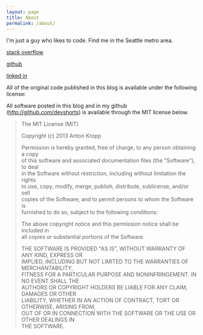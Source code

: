 ```yaml
---
layout: page
title: About
permalink: /about/
---
```


I'm just a guy who likes to code. Find me in the  Seattle metro area.

<a href="http://stackoverflow.com/users/310196/devshorts">stack overflow</a>

<a href="https://github.com/devshorts">github</a>

<a href="http://www.linkedin.com/pub/anton-kropp/16/368/80b">linked in</a>

All of the original code published in this blog is available under the following license:

<p>All software posted in this blog and in my github (<a href="http://github.com/devshorts" target="_blank" rel="noopener noreferrer">http://github.com/devshorts</a>) is available through the MIT license below.</p>
<blockquote><p>The MIT License (MIT)</p>
<p>Copyright (c) 2013 Anton Kropp</p>
<p>Permission is hereby granted, free of charge, to any person obtaining a copy<br />
of this software and associated documentation files (the "Software"), to deal<br />
in the Software without restriction, including without limitation the rights<br />
to use, copy, modify, merge, publish, distribute, sublicense, and/or sell<br />
copies of the Software, and to permit persons to whom the Software is<br />
furnished to do so, subject to the following conditions:</p>
<p>The above copyright notice and this permission notice shall be included in<br />
all copies or substantial portions of the Software.</p>
<p>THE SOFTWARE IS PROVIDED "AS IS", WITHOUT WARRANTY OF ANY KIND, EXPRESS OR<br />
IMPLIED, INCLUDING BUT NOT LIMITED TO THE WARRANTIES OF MERCHANTABILITY,<br />
FITNESS FOR A PARTICULAR PURPOSE AND NONINFRINGEMENT. IN NO EVENT SHALL THE<br />
AUTHORS OR COPYRIGHT HOLDERS BE LIABLE FOR ANY CLAIM, DAMAGES OR OTHER<br />
LIABILITY, WHETHER IN AN ACTION OF CONTRACT, TORT OR OTHERWISE, ARISING FROM,<br />
OUT OF OR IN CONNECTION WITH THE SOFTWARE OR THE USE OR OTHER DEALINGS IN<br />
THE SOFTWARE.</p></blockquote>

